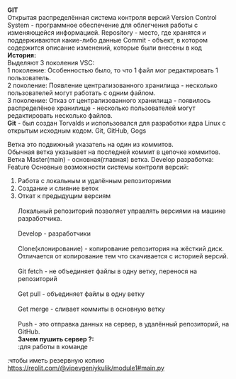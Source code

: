 <br/><b>GIT</b><br/>
Открытая распределённая система контроля версий
Version Control System - программное обеспечение для облегчения работы с изменяющейся информацией.
Repository - место, где хранятся и поддерживаются какие-либо данные
Commit - объект, в котором содержится описание изменений, которые были внесены в код
<br/><b>История:</b><br/>
Выделяют 3 поколения VSC:
<br/>1 поколение: Особенностью было, то что 1 файл мог редактировать 1 пользователь.<br/>
2 поколение: Появление централизованного хранилища - несколько пользователей могут работать с одним файлом.
<br/>3 поколение: Отказ от централизованного хранилища - появилось распределёное хранилище - несколько пользователей могут редактировать несколько файлов.<br/>
<b>Git</b> - был создан Torvalds и использовался для разработки ядра Linux с открытым исходным кодом.
Git, GitHub, Gogs

Ветка это подвижный указатель на один из коммитов. <br/>Обычная ветка указывает на последней коммит в цепочке коммитов.<br/>
Ветка Master(main) - основная(главная) ветка.
Develop разработка: Feature
Основные возможности системы контроля версий:
1. Работа с локальным и удалённым репозиториями
2. Создание и слияние веток
3. Откат к предыдущим версиям<br/>
<br/>Локальный репозиторий позволяет управлять версиями на машине разработчика.<br/>
<br/>Develop - разработчики<br/>
<br/>Clone(клонирование) - копирование репозитория на жёсткий диск. Отличается от копирование тем что скачивается с историей версий.<br/>
<br/>Git fetch - не объединяет файлы в одну ветку, перенося на репозиторий<br/>
<br/>Get pull - объединяет файлы в одну ветку<br/>
<br/>Get merge - сливает коммиты в основную ветку<br/>
<br/>Push - это отправка данных на сервер, в удалённый репозиторий, на GitHub.<br/>
<b>Зачем пушить сервер ?:</b>
<br/>:для работы в команде<br/>

:чтобы иметь резервную копию<br/>
https://replit.com/@vipevgeniykulik/module1#main.py
